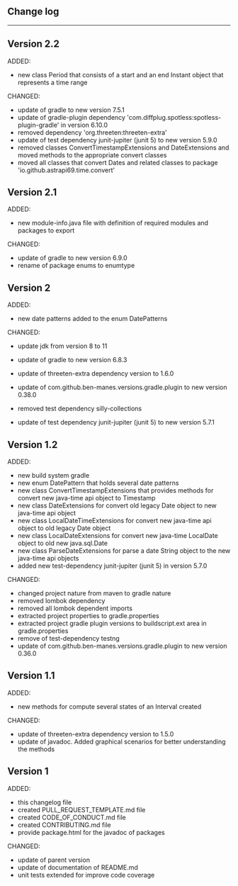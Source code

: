 ## Change log
----------------------

Version 2.2
-------------

ADDED:

- new class Period that consists of a start and an end Instant object that represents a time range

CHANGED:

- update of gradle to new version 7.5.1
- update of gradle-plugin dependency 'com.diffplug.spotless:spotless-plugin-gradle' in version 6.10.0
- removed dependency 'org.threeten:threeten-extra'
- update of test dependency junit-jupiter (junit 5) to new version 5.9.0
- removed classes ConvertTimestampExtensions and DateExtensions and moved methods to the appropriate
  convert classes
- moved all classes that convert Dates and related classes to package 'io.github.astrapi69.time.convert'

Version 2.1
-------------

ADDED:

- new module-info.java file with definition of required modules and packages to export

CHANGED:

- update of gradle to new version 6.9.0
- rename of package enums to enumtype

Version 2
-------------

ADDED:

- new date patterns added to the enum DatePatterns

CHANGED:

- update jdk from version 8 to 11

- update of gradle to new version 6.8.3
- update of threeten-extra dependency version to 1.6.0
- update of com.github.ben-manes.versions.gradle.plugin to new version 0.38.0
- removed test dependency silly-collections
- update of test dependency junit-jupiter (junit 5) to new version 5.7.1

Version 1.2
-------------

ADDED:

- new build system gradle
- new enum DatePattern that holds several date patterns
- new class ConvertTimestampExtensions that provides methods for convert new java-time api object to
  Timestamp
- new class DateExtensions for convert old legacy Date object to new java-time api object
- new class LocalDateTimeExtensions for convert new java-time api object to old legacy Date object
- new class LocalDateExtensions for convert new java-time LocalDate object to old new java.sql.Date
- new class ParseDateExtensions for parse a date String object to the new java-time api objects
- added new test-dependency junit-jupiter (junit 5) in version 5.7.0

CHANGED:

- changed project nature from maven to gradle nature
- removed lombok dependency
- removed all lombok dependent imports
- extracted project properties to gradle.properties
- extracted project gradle plugin versions to buildscript.ext area in gradle.properties
- remove of test-dependency testng
- update of com.github.ben-manes.versions.gradle.plugin to new version 0.36.0

Version 1.1
-------------

ADDED:

- new methods for compute several states of an Interval created

CHANGED:

- update of threeten-extra dependency version to 1.5.0
- update of javadoc. Added graphical scenarios for better understanding the methods

Version 1
-------------

ADDED:

- this changelog file
- created PULL_REQUEST_TEMPLATE.md file
- created CODE_OF_CONDUCT.md file
- created CONTRIBUTING.md file
- provide package.html for the javadoc of packages

CHANGED:

- update of parent version
- update of documentation of README.md
- unit tests extended for improve code coverage
